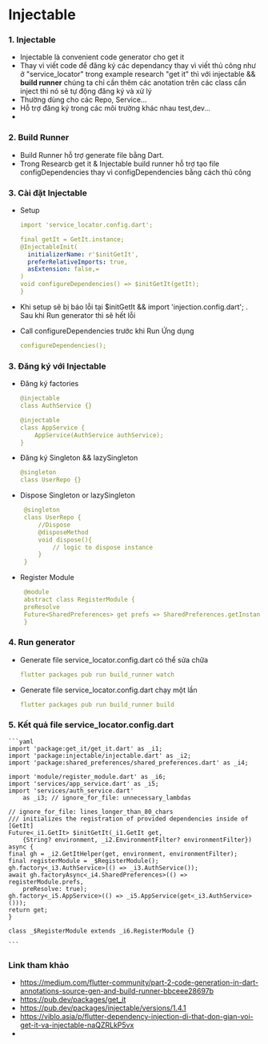 # Injectable


### 1. Injectable

- Injectable là convenient code generator cho get it
- Thay vì viết code để đăng ký các dependancy thay vì viết thủ công như ở "service_locator" trong example research "get it"
thì với injectable && **build runner** chúng ta chỉ cần thêm các anotation trên các class cần inject thì nó sẽ tự động đăng ký và xử lý
- Thường dùng cho các Repo, Service...
- Hỗ trợ đăng ký trong các môi trường khác nhau test,dev...
- 

### 2. Build Runner

- Build Runner  hỗ trợ generate file bằng Dart.
- Trong Researcb get it & Injectable build runner hỗ trợ tạo file configDependencies thay vì configDependencies bằng cách thủ công

### 3. Cài đặt Injectable
- Setup
    ```yaml  
    import 'service_locator.config.dart';
    
    final getIt = GetIt.instance;  
    @InjectableInit(  
      initializerName: r'$initGetIt',
      preferRelativeImports: true,
      asExtension: false,=
    )  
    void configureDependencies() => $initGetIt(getIt); 
    } 
    ```
- Khi setup sẽ bị báo lỗi tại $initGetIt && import 'injection.config.dart';
. Sau khi Run generator thì sẽ hết lỗi

- Call configureDependencies trước khi Run Ứng dụng
    ```yaml  
    configureDependencies();  
    ```
### 3. Đăng ký với Injectable

- Đăng ký factories
    ```yaml  
    @injectable  
    class AuthService {}
    
    @injectable  
    class AppService {  
        AppService(AuthService authService);  
    }  
    ```
- Đăng ký Singleton && lazySingleton
    ```yaml  
    @singleton  
    class UserRepo {}
    ```
- Dispose Singleton or lazySingleton
   ```yaml  
    @singleton  
    class UserRepo {
        //Dispose
        @disposeMethod  
        void dispose(){  
            // logic to dispose instance  
        }  
    }
    ```
- Register Module
   ```yaml  
    @module  
    abstract class RegisterModule {  
    preResolve
    Future<SharedPreferences> get prefs => SharedPreferences.getInstance();  
    }  
    ```

### 4. Run generator

- Generate file service_locator.config.dart có thể sửa chữa
    ```yaml  
    flutter packages pub run build_runner watch  
    ```

- Generate file service_locator.config.dart chạy một lần
    ```yaml  
    flutter packages pub run build_runner build  
    ```

### 5. Kết quả file service_locator.config.dart
    ```yaml  
    import 'package:get_it/get_it.dart' as _i1;
    import 'package:injectable/injectable.dart' as _i2;
    import 'package:shared_preferences/shared_preferences.dart' as _i4;

    import 'module/register_module.dart' as _i6;
    import 'services/app_service.dart' as _i5;
    import 'services/auth_service.dart'
        as _i3; // ignore_for_file: unnecessary_lambdas

    // ignore_for_file: lines_longer_than_80_chars
    /// initializes the registration of provided dependencies inside of [GetIt]
    Future<_i1.GetIt> $initGetIt(_i1.GetIt get,
        {String? environment, _i2.EnvironmentFilter? environmentFilter}) async {
    final gh = _i2.GetItHelper(get, environment, environmentFilter);
    final registerModule = _$RegisterModule();
    gh.factory<_i3.AuthService>(() => _i3.AuthService());
    await gh.factoryAsync<_i4.SharedPreferences>(() => registerModule.prefs,
        preResolve: true);
    gh.factory<_i5.AppService>(() => _i5.AppService(get<_i3.AuthService>()));
    return get;
    }

    class _$RegisterModule extends _i6.RegisterModule {}
  
    ```



### Link tham khảo
- https://medium.com/flutter-community/part-2-code-generation-in-dart-annotations-source-gen-and-build-runner-bbceee28697b
- https://pub.dev/packages/get_it
- https://pub.dev/packages/injectable/versions/1.4.1
- https://viblo.asia/p/flutter-dependency-injection-di-that-don-gian-voi-get-it-va-injectable-naQZRLkP5vx
- 